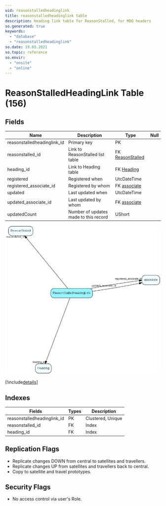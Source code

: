 ```yaml
---
uid: reasonstalledheadinglink
title: reasonstalledheadinglink table
description: Heading link table for ReasonStalled, for MDO headers
so.generated: true
keywords:
  - "database"
  - "reasonstalledheadinglink"
so.date: 19.03.2021
so.topic: reference
so.envir:
  - "onsite"
  - "online"
---
```


# ReasonStalledHeadingLink Table (156)

## Fields

| Name | Description | Type | Null |
|------|-------------|------|:----:|
|reasonstalledheadinglink\_id|Primary key|PK| |
|reasonstalled\_id|Link to ReasonStalled list table|FK [ReasonStalled](ReasonStalled.md)| |
|heading\_id|Link to Heading table|FK [Heading](Heading.md)| |
|registered|Registered when|UtcDateTime| |
|registered\_associate\_id|Registered by whom|FK [associate](associate.md)| |
|updated|Last updated when|UtcDateTime| |
|updated\_associate\_id|Last updated by whom|FK [associate](associate.md)| |
|updatedCount|Number of updates made to this record|UShort| |


![ReasonStalledHeadingLink table relationship diagram](media\ReasonStalledHeadingLink.png)

[!include[details](./includes/ReasonStalledHeadingLink.md)]

## Indexes

| Fields | Types | Description |
|--------|-------|-------------|
|reasonstalledheadinglink\_id |PK |Clustered, Unique |
|reasonstalled\_id |FK |Index |
|heading\_id |FK |Index |

## Replication Flags

* Replicate changes DOWN from central to satellites and travellers.
* Replicate changes UP from satellites and travellers back to central.
* Copy to satellite and travel prototypes.

## Security Flags

* No access control via user's Role.

